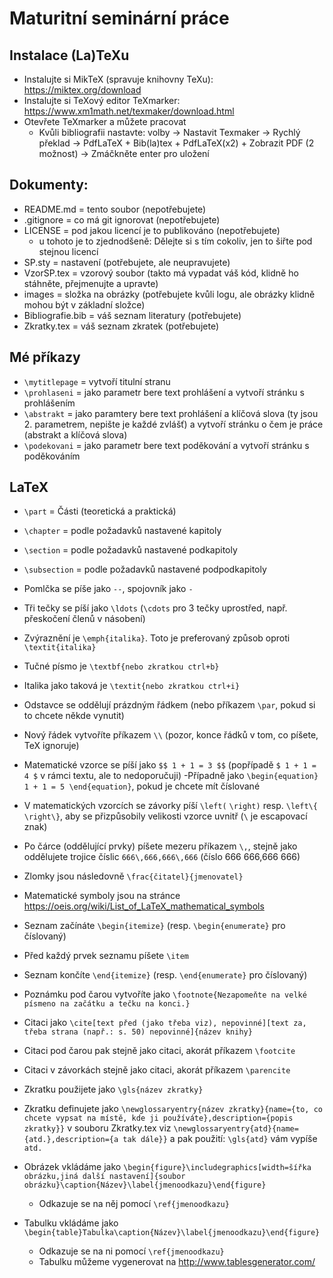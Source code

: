 ﻿# Maturitní seminární práce

## Instalace (La)TeXu
- Instalujte si MikTeX (spravuje knihovny TeXu): https://miktex.org/download
- Instalujte si TeXový editor TeXmarker: https://www.xm1math.net/texmaker/download.html
- Otevřete TeXmarker a můžete pracovat
  - Kvůli bibliografii nastavte: volby -> Nastavit Texmaker -> Rychlý překlad -> PdfLaTeX + Bib(la)tex + PdfLaTeX(x2) + Zobrazit PDF (2 možnost) -> Zmáčkněte enter pro uložení

## Dokumenty:
- README.md = tento soubor (nepotřebujete)
- .gitignore = co má git ignorovat (nepotřebujete)
- LICENSE = pod jakou licencí je to publikováno (nepotřebujete)
  - u tohoto je to zjednodšeně: Dělejte si s tím cokoliv, jen to šiřte pod stejnou licencí
- SP.sty = nastavení (potřebujete, ale neupravujete) 
- VzorSP.tex = vzorový soubor (takto má vypadat váš kód, klidně ho stáhněte, přejmenujte a upravte)
- images = složka na obrázky (potřebujete kvůli logu, ale obrázky klidně mohou být v základní složce)
- Bibliografie.bib = váš seznam literatury (potřebujete)
- Zkratky.tex = váš seznam zkratek (potřebujete)

## Mé příkazy
- `\mytitlepage` = vytvoří titulní stranu
- `\prohlaseni` = jako parametr bere text prohlášení a vytvoří stránku s prohlášením
- `\abstrakt` = jako paramtery bere text prohlášení a klíčová slova (ty jsou 2. parametrem, nepište je každé zvlášť) a vytvoří stránku o čem je práce (abstrakt a klíčová slova)
- `\podekovani` = jako parametr bere text poděkování a vytvoří stránku s poděkováním                                                                     

## LaTeX
- `\part` = Části (teoretická a praktická)
- `\chapter` = podle požadavků nastavené kapitoly 
- `\section` = podle požadavků nastavené podkapitoly
- `\subsection` = podle požadavků nastavené podpodkapitoly

- Pomlčka se píše jako `--`, spojovník jako `-`
- Tři tečky se píší jako `\ldots` (`\cdots` pro 3 tečky uprostřed, např. přeskočení členů v násobení)

- Zvýraznění je `\emph{italika}`. Toto je preferovaný způsob oproti `\textit{italika}`
- Tučné písmo je `\textbf{nebo zkratkou ctrl+b}`
- Italika jako taková je `\textit{nebo zkratkou ctrl+i}`

- Odstavce se oddělují prázdným řádkem (nebo příkazem `\par`, pokud si to chcete někde vynutit)                                                 
- Nový řádek vytvoříte příkazem `\\` (pozor, konce řádků v tom, co píšete, TeX ignoruje)

- Matematické vzorce se píší jako `$$ 1 + 1 = 3 $$` (popřípadě `$ 1 + 1 = 4 $` v rámci textu, ale to nedoporučuji)
  -Případně jako `\begin{equation} 1 + 1 = 5 \end{equation}`, pokud je chcete mít číslované 
- V matematických vzorcích se závorky píší `\left(` `\right)` resp. `\left\{` `\right\}`, aby se přizpůsobily velikosti vzorce uvnitř (`\` je escapovací znak)
- Po čárce (oddělující prvky) píšete mezeru příkazem `\,`, stejně jako oddělujete trojice číslic `666\,666,666\,666` (číslo 666 666,666 666)
- Zlomky jsou následovně `\frac{čitatel}{jmenovatel}`
- Matematické symboly jsou na stránce https://oeis.org/wiki/List_of_LaTeX_mathematical_symbols

- Seznam začínáte `\begin{itemize}` (resp. `\begin{enumerate}` pro číslovaný)
- Před každý prvek seznamu píšete `\item`                                  
- Seznam končíte `\end{itemize}` (resp. `\end{enumerate}` pro číslovaný)

- Poznámku pod čarou vytvoříte jako `\footnote{Nezapomeňte na velké písmeno na začátku a tečku na konci.}`
- Citaci jako `\cite[text před (jako třeba viz), nepovinné][text za, třeba strana (např.: s. 50) nepovinné]{název knihy}`
- Citaci pod čarou pak stejně jako citaci, akorát příkazem `\footcite`
- Citaci v závorkách stejně jako citaci, akorát příkazem `\parencite`
- Zkratku použijete jako `\gls{název zkratky}`

- Zkratku definujete jako `\newglossaryentry{název zkratky}{name={to, co chcete vypsat na místě, kde ji používáte},description={popis zkratky}}` v souboru Zkratky.tex viz `\newglossaryentry{atd}{name={atd.},description={a tak dále}}` a pak použití: `\gls{atd}` vám vypíše `atd.`

- Obrázek vkládáme jako `\begin{figure}\includegraphics[width=šířka obrázku,jiná další nastavení]{soubor obrázku}\caption{Název}\label{jmenoodkazu}\end{figure}`
  - Odkazuje se na něj pomocí `\ref{jmenoodkazu}`
  
- Tabulku vkládáme jako `\begin{table}Tabulka\caption{Název}\label{jmenoodkazu}\end{figure}`
  - Odkazuje se na ni pomocí `\ref{jmenoodkazu}`
  - Tabulku můžeme vygenerovat na http://www.tablesgenerator.com/